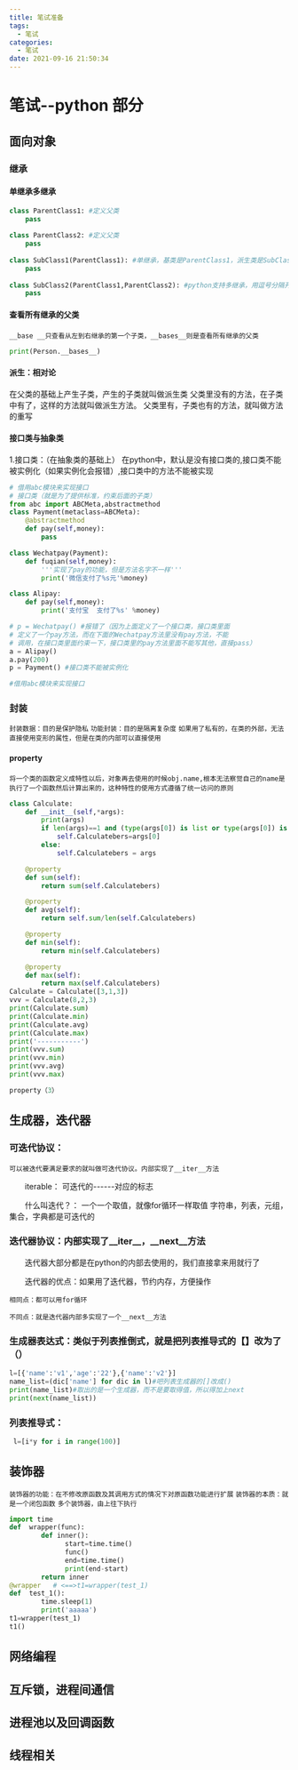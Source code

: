 ```yaml
---
title: 笔试准备
tags:
  - 笔试
categories:
  - 笔试
date: 2021-09-16 21:50:34
---
```


# 笔试--python 部分

## 面向对象

### 继承
	
#### 单继承多继承
```py
class ParentClass1: #定义父类
	pass
 
class ParentClass2: #定义父类
	pass
 
class SubClass1(ParentClass1): #单继承，基类是ParentClass1，派生类是SubClass
	pass
 
class SubClass2(ParentClass1,ParentClass2): #python支持多继承，用逗号分隔开多个继承的类
	pass
```
	
#### 查看所有继承的父类

`__base __只查看从左到右继承的第一个子类，__bases__则是查看所有继承的父类`

```py
print(Person.__bases__)
```

		
#### 派生：相对论

在父类的基础上产生子类，产生的子类就叫做派生类
父类里没有的方法，在子类中有了，这样的方法就叫做派生方法。
父类里有，子类也有的方法，就叫做方法的重写

#### 接口类与抽象类	

1.接口类：（在抽象类的基础上）
	在python中，默认是没有接口类的,接口类不能被实例化（如果实例化会报错）,接口类中的方法不能被实现
```py
# 借用abc模块来实现接口
# 接口类（就是为了提供标准，约束后面的子类）
from abc import ABCMeta,abstractmethod
class Payment(metaclass=ABCMeta):
	@abstractmethod
	def pay(self,money):
		pass

class Wechatpay(Payment):
	def fuqian(self,money):
		'''实现了pay的功能，但是方法名字不一样'''
		print('微信支付了%s元'%money)

class Alipay:
	def pay(self,money):
		print('支付宝  支付了%s' %money)

# p = Wechatpay() #报错了（因为上面定义了一个接口类，接口类里面
# 定义了一个pay方法，而在下面的Wechatpay方法里没有pay方法，不能
# 调用，在接口类里面约束一下，接口类里的pay方法里面不能写其他，直接pass）
a = Alipay()
a.pay(200)
p = Payment() #接口类不能被实例化

#借用abc模块来实现接口
```


### 封装
`封装数据：目的是保护隐私` `功能封装：目的是隔离复杂度` 
`如果用了私有的，在类的外部，无法直接使用变形的属性，但是在类的内部可以直接使用`
#### property
`将一个类的函数定义成特性以后，对象再去使用的时候obj.name,根本无法察觉自己的name是执行了一个函数然后计算出来的，这种特性的使用方式遵循了统一访问的原则`
```py
class Calculate:
    def __init__(self,*args):
        print(args)
        if len(args)==1 and (type(args[0]) is list or type(args[0]) is tuple):
            self.Calculatebers=args[0]
        else:
            self.Calculatebers = args

    @property
    def sum(self):
        return sum(self.Calculatebers)

    @property
    def avg(self):
        return self.sum/len(self.Calculatebers)

    @property
    def min(self):
        return min(self.Calculatebers)

    @property
    def max(self):
        return max(self.Calculatebers)
Calculate = Calculate([3,1,3])
vvv = Calculate(8,2,3)
print(Calculate.sum)
print(Calculate.min)
print(Calculate.avg)
print(Calculate.max)
print('-----------')
print(vvv.sum)
print(vvv.min)
print(vvv.avg)
print(vvv.max)

property（3）
```

## 生成器，迭代器

### 可迭代协议：
`可以被迭代要满足要求的就叫做可迭代协议。内部实现了__iter__方法`

　　iterable：
        可迭代的------对应的标志

　　什么叫迭代？：
        一个一个取值，就像for循环一样取值
        字符串，列表，元组，集合，字典都是可迭代的

### 迭代器协议：内部实现了__iter__，__next__方法

　　迭代器大部分都是在python的内部去使用的，我们直接拿来用就行了

　　迭代器的优点：如果用了迭代器，节约内存，方便操作
 

`相同点：都可以用for循环`

`不同点：就是迭代器内部多实现了一个__next__方法`

### 生成器表达式：类似于列表推倒式，就是把列表推导式的【】改为了（）

```py
l=[{'name':'v1','age':'22'},{'name':'v2'}]
name_list=(dic['name'] for dic in l)#吧列表生成器的[]改成()
print(name_list)#取出的是一个生成器，而不是要取得值，所以得加上next
print(next(name_list))
```

### 列表推导式：

```py
 l=[i*y for i in range(100)]
```

## 装饰器
`装饰器的功能：在不修改原函数及其调用方式的情况下对原函数功能进行扩展`
`装饰器的本质：就是一个闭包函数`
`多个装饰器，由上往下执行`
```py
import time 
def  wrapper(func):
        def inner():
              start=time.time()
              func()
              end=time.time()
              print(end-start)
        return inner 
@wrapper   # <==>t1=wrapper(test_1)
def  test_1():
        time.sleep(1)
        print('aaaaa')
t1=wrapper(test_1)
t1() 
```

## 网络编程

## 互斥锁，进程间通信

## 进程池以及回调函数

## 线程相关